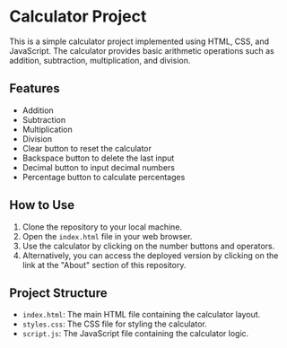 # Calculator Project

This is a simple calculator project implemented using HTML, CSS, and JavaScript. The calculator provides basic arithmetic operations such as addition, subtraction, multiplication, and division.

## Features

- Addition
- Subtraction
- Multiplication
- Division
- Clear button to reset the calculator
- Backspace button to delete the last input
- Decimal button to input decimal numbers
- Percentage button to calculate percentages

## How to Use

1. Clone the repository to your local machine.
2. Open the `index.html` file in your web browser.
3. Use the calculator by clicking on the number buttons and operators.
4. Alternatively, you can access the deployed version by clicking on the link at the "About" section of this repository.

## Project Structure

- `index.html`: The main HTML file containing the calculator layout.
- `styles.css`: The CSS file for styling the calculator.
- `script.js`: The JavaScript file containing the calculator logic.
